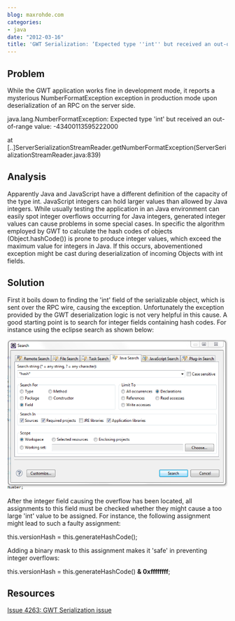 ```yaml
---
blog: maxrohde.com
categories:
- java
date: "2012-03-16"
title: 'GWT Serialization: ‘Expected type ''int'' but received an out-of-range value’'
---
```


## Problem

While the GWT application works fine in development mode, it reports a mysterious NumberFormatException exception in production mode upon deserialization of an RPC on the server side.

java.lang.NumberFormatException: Expected type 'int' but received an out-of-range value: -43400113595222000

at \[..\]ServerSerializationStreamReader.getNumberFormatException(ServerSerializationStreamReader.java:839)

## Analysis

Apparently Java and JavaScript have a different definition of the capacity of the type int. JavaScript integers can hold larger values than allowed by Java integers. While usually testing the application in an Java environment can easily spot integer overflows occurring for Java integers, generated integer values can cause problems in some special cases. In specific the algorithm employed by GWT to calculate the hash codes of objects (Object.hashCode()) is prone to produce integer values, which exceed the maximum value for integers in Java. If this occurs, abovementioned exception might be cast during deserialization of incoming Objects with int fields.

## Solution

First it boils down to finding the 'int' field of the serializable object, which is sent over the RPC wire, causing the exception. Unfortunately the exception provided by the GWT deserialization logic is not very helpful in this cause. A good starting point is to search for integer fields containing hash codes. For instance using the eclipse search as shown below:

![](images/031612_0727_gwtserializ1.png)

After the integer field causing the overflow has been located, all assignments to this field must be checked whether they might cause a too large 'int' value to be assigned. For instance, the following assignment might lead to such a faulty assignment:

this.versionHash = this.generateHashCode();

Adding a binary mask to this assignment makes it 'safe' in preventing integer overflows:

this.versionHash = this.generateHashCode() **& 0xffffffff**;

## Resources

[Issue 4263: GWT Serialization issue](http://code.google.com/p/google-web-toolkit/issues/detail?id=4263)
